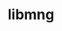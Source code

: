 ---
title: "libmng"
layout: cache
categories: [package, develop]
meta: {"compilers": ["gcc@=11.1.0", "gcc@=11.4.0"], "num_specs": 10, "num_specs_by_stack": {"data-vis-sdk": 6, "hep": 4, "root": 10}, "oss": ["ubuntu20.04", "ubuntu22.04"], "platforms": ["linux"], "stacks": ["data-vis-sdk", "hep", "root"], "targets": ["x86_64_v3"], "versions": ["2.0.3"]}
spec_details: [{"compiler": "gcc@=11.1.0", "hash": "4eb2rb7res73nlpaemqgihr7ucszp5hu", "os": "ubuntu20.04", "platform": "linux", "size": "-", "stacks": ["data-vis-sdk", "root"], "tarball": "https://binaries.spack.io/develop/build_cache/linux-ubuntu20.04-x86_64_v3/gcc-11.1.0/libmng-2.0.3/linux-ubuntu20.04-x86_64_v3-gcc-11.1.0-libmng-2.0.3-4eb2rb7res73nlpaemqgihr7ucszp5hu.spack", "target": "x86_64_v3", "variants": ["build_system=cmake", "build_type=Release", "generator=make", "~ipo"], "versions": ["2.0.3"]}, {"compiler": "gcc@=11.1.0", "hash": "fz2i6gv3w4lryknlxue37cx4ow5fgcco", "os": "ubuntu20.04", "platform": "linux", "size": "-", "stacks": ["data-vis-sdk", "root"], "tarball": "https://binaries.spack.io/develop/build_cache/linux-ubuntu20.04-x86_64_v3/gcc-11.1.0/libmng-2.0.3/linux-ubuntu20.04-x86_64_v3-gcc-11.1.0-libmng-2.0.3-fz2i6gv3w4lryknlxue37cx4ow5fgcco.spack", "target": "x86_64_v3", "variants": ["build_system=cmake", "build_type=Release", "generator=make", "~ipo"], "versions": ["2.0.3"]}, {"compiler": "gcc@=11.1.0", "hash": "wr6ht5a3fhdamcevvmxey2kuqudellfm", "os": "ubuntu20.04", "platform": "linux", "size": "-", "stacks": ["data-vis-sdk", "root"], "tarball": "https://binaries.spack.io/develop/build_cache/linux-ubuntu20.04-x86_64_v3/gcc-11.1.0/libmng-2.0.3/linux-ubuntu20.04-x86_64_v3-gcc-11.1.0-libmng-2.0.3-wr6ht5a3fhdamcevvmxey2kuqudellfm.spack", "target": "x86_64_v3", "variants": ["build_system=cmake", "build_type=Release", "generator=make", "~ipo"], "versions": ["2.0.3"]}, {"compiler": "gcc@=11.1.0", "hash": "mwfcwtympmerfcq2ryi526asfh4zfk7s", "os": "ubuntu20.04", "platform": "linux", "size": "-", "stacks": ["data-vis-sdk", "root"], "tarball": "https://binaries.spack.io/develop/build_cache/linux-ubuntu20.04-x86_64_v3/gcc-11.1.0/libmng-2.0.3/linux-ubuntu20.04-x86_64_v3-gcc-11.1.0-libmng-2.0.3-mwfcwtympmerfcq2ryi526asfh4zfk7s.spack", "target": "x86_64_v3", "variants": ["build_system=cmake", "build_type=Release", "generator=make", "~ipo"], "versions": ["2.0.3"]}, {"compiler": "gcc@=11.1.0", "hash": "6ybsegae3mngo72bwexckcnfrhzm3cak", "os": "ubuntu20.04", "platform": "linux", "size": "-", "stacks": ["data-vis-sdk", "root"], "tarball": "https://binaries.spack.io/develop/build_cache/linux-ubuntu20.04-x86_64_v3/gcc-11.1.0/libmng-2.0.3/linux-ubuntu20.04-x86_64_v3-gcc-11.1.0-libmng-2.0.3-6ybsegae3mngo72bwexckcnfrhzm3cak.spack", "target": "x86_64_v3", "variants": ["build_system=cmake", "build_type=Release", "generator=make", "~ipo"], "versions": ["2.0.3"]}, {"compiler": "gcc@=11.1.0", "hash": "tv465j2znk3qenyh7fkb6wft6mf7ayfp", "os": "ubuntu20.04", "platform": "linux", "size": "-", "stacks": ["data-vis-sdk", "root"], "tarball": "https://binaries.spack.io/develop/build_cache/linux-ubuntu20.04-x86_64_v3/gcc-11.1.0/libmng-2.0.3/linux-ubuntu20.04-x86_64_v3-gcc-11.1.0-libmng-2.0.3-tv465j2znk3qenyh7fkb6wft6mf7ayfp.spack", "target": "x86_64_v3", "variants": ["build_system=cmake", "build_type=Release", "generator=make", "~ipo"], "versions": ["2.0.3"]}, {"compiler": "gcc@=11.4.0", "hash": "aawy72ba3jpltx7xwexdtf5xhpmxxslp", "os": "ubuntu22.04", "platform": "linux", "size": "-", "stacks": ["hep", "root"], "tarball": "https://binaries.spack.io/develop/build_cache/linux-ubuntu22.04-x86_64_v3/gcc-11.4.0/libmng-2.0.3/linux-ubuntu22.04-x86_64_v3-gcc-11.4.0-libmng-2.0.3-aawy72ba3jpltx7xwexdtf5xhpmxxslp.spack", "target": "x86_64_v3", "variants": ["build_system=cmake", "build_type=Release", "generator=make", "~ipo"], "versions": ["2.0.3"]}, {"compiler": "gcc@=11.4.0", "hash": "y56rjgu2gu6p4z7nhenuwxqj2ivqkbi3", "os": "ubuntu22.04", "platform": "linux", "size": "-", "stacks": ["hep", "root"], "tarball": "https://binaries.spack.io/develop/build_cache/linux-ubuntu22.04-x86_64_v3/gcc-11.4.0/libmng-2.0.3/linux-ubuntu22.04-x86_64_v3-gcc-11.4.0-libmng-2.0.3-y56rjgu2gu6p4z7nhenuwxqj2ivqkbi3.spack", "target": "x86_64_v3", "variants": ["build_system=cmake", "build_type=Release", "generator=make", "~ipo"], "versions": ["2.0.3"]}, {"compiler": "gcc@=11.4.0", "hash": "looo5yn2b3p4ccsau45o62rimgn23paf", "os": "ubuntu22.04", "platform": "linux", "size": "-", "stacks": ["hep", "root"], "tarball": "https://binaries.spack.io/develop/build_cache/linux-ubuntu22.04-x86_64_v3/gcc-11.4.0/libmng-2.0.3/linux-ubuntu22.04-x86_64_v3-gcc-11.4.0-libmng-2.0.3-looo5yn2b3p4ccsau45o62rimgn23paf.spack", "target": "x86_64_v3", "variants": ["build_system=cmake", "build_type=Release", "generator=make", "~ipo"], "versions": ["2.0.3"]}, {"compiler": "gcc@=11.4.0", "hash": "pswowkuetflei5ufqwor4meedtovingo", "os": "ubuntu22.04", "platform": "linux", "size": "-", "stacks": ["hep", "root"], "tarball": "https://binaries.spack.io/develop/build_cache/linux-ubuntu22.04-x86_64_v3/gcc-11.4.0/libmng-2.0.3/linux-ubuntu22.04-x86_64_v3-gcc-11.4.0-libmng-2.0.3-pswowkuetflei5ufqwor4meedtovingo.spack", "target": "x86_64_v3", "variants": ["build_system=cmake", "build_type=Release", "generator=make", "~ipo"], "versions": ["2.0.3"]}]
---